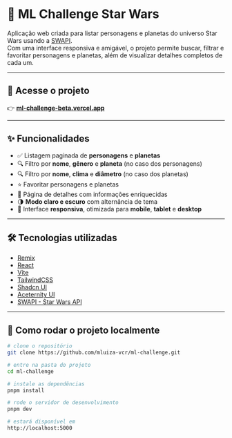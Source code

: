 # 🌌 ML Challenge Star Wars

Aplicação web criada para listar personagens e planetas do universo Star Wars usando a [SWAPI](https://swapi.dev/).  
Com uma interface responsiva e amigável, o projeto permite buscar, filtrar e favoritar personagens e planetas, além de visualizar detalhes completos de cada um.

---

## 🔗 Acesse o projeto

👉 **[ml-challenge-beta.vercel.app](https://ml-challenge-beta.vercel.app)**

---

## ✨ Funcionalidades

- ✅ Listagem paginada de **personagens** e **planetas**
- 🔍 Filtro por **nome**,  **gênero** e **planeta** (no caso dos personagens)
- 🔍 Filtro por **nome**,  **clima** e **diâmetro** (no caso dos planetas)
- ⭐ Favoritar personagens e planetas
- 📄 Página de detalhes com informações enriquecidas
- 🌗 **Modo claro e escuro** com alternância de tema
- 📱 Interface **responsiva**, otimizada para **mobile**, **tablet** e **desktop**

---

## 🛠️ Tecnologias utilizadas

- [Remix](https://remix.run/)
- [React](https://react.dev/)
- [Vite](https://vitejs.dev/)
- [TailwindCSS](https://tailwindcss.com/)
- [Shadcn UI](https://ui.shadcn.com/)
- [Aceternity UI](https://ui.aceternity.com/)
- [SWAPI - Star Wars API](https://swapi.dev/)

---

## 🚀 Como rodar o projeto localmente

```bash
# clone o repositório
git clone https://github.com/mluiza-vcr/ml-challenge.git

# entre na pasta do projeto
cd ml-challenge

# instale as dependências
pnpm install

# rode o servidor de desenvolvimento
pnpm dev

# estará disponível em 
http://localhost:5000